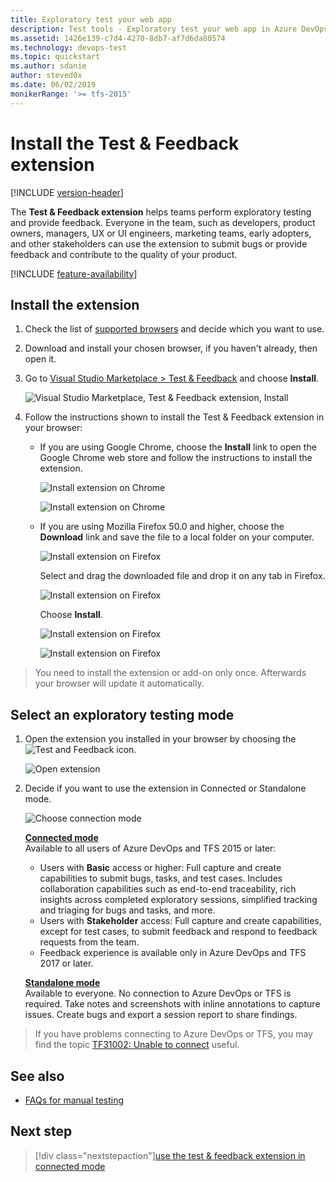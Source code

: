 ```yaml
---
title: Exploratory test your web app
description: Test tools - Exploratory test your web app in Azure DevOps from your web browser with the Microsoft Test & Feedback extension
ms.assetid: 1426e139-c7d4-4270-8db7-af7d6da80574
ms.technology: devops-test
ms.topic: quickstart
ms.author: sdanie
author: steved0x
ms.date: 06/02/2019
monikerRange: '>= tfs-2015'
---
```


# Install the Test &amp; Feedback extension

[!INCLUDE [version-header](includes/version-header.md)]

The **Test &amp; Feedback extension** helps teams perform exploratory testing and provide feedback.
Everyone in the team, such as developers, product owners, managers, UX or UI engineers,
marketing teams, early adopters, and other stakeholders can use the
extension to submit bugs or provide feedback and contribute to the
quality of your product.

[!INCLUDE [feature-availability](includes/feature-availability.md)]

<a name="installext"></a>

## Install the extension

1.  Check the list of [supported browsers](reference-qa.md#browser-support) and decide which you want to use.

1.  Download and install your chosen browser, if you haven't already, then open it.

1.  Go to [Visual Studio Marketplace > Test &amp; Feedback](https://marketplace.visualstudio.com/items?itemName=ms.vss-exploratorytesting-web)
    and choose **Install**.

    ![Visual Studio Marketplace, Test & Feedback extension, Install](media/perform-exploratory-tests/getstarted-01.png)

1.  Follow the instructions shown to install the Test &amp; Feedback extension in your browser:

    * If you are using Google Chrome, choose the **Install** link to open the
      Google Chrome web store and follow the instructions to install the extension.

      ![Install extension on Chrome](media/perform-exploratory-tests/getstarted-02.png)

      ![Install extension on Chrome](media/perform-exploratory-tests/getstarted-03.png)

    * If you are using Mozilla Firefox 50.0 and higher, choose the **Download** link
      and save the file to a local folder on your computer.

      ![Install extension on Firefox](media/perform-exploratory-tests/getstarted-07.png)

      Select and drag the downloaded file and drop it on any tab in Firefox.

      ![Install extension on Firefox](media/perform-exploratory-tests/getstarted-08.png)

      Choose **Install**.

      ![Install extension on Firefox](media/perform-exploratory-tests/getstarted-09.png)

      ![Install extension on Firefox](media/perform-exploratory-tests/getstarted-10.png)

> You need to install the extension or add-on only once. Afterwards your browser will
> update it automatically.

<a name="selectmode"></a>

## Select an exploratory testing mode

1.  Open the extension you installed in your browser by choosing the
    ![Test and Feedback](media/shared/exp-test-icon.png) icon.

    ![Open extension](media/perform-exploratory-tests/open-extension.png)

1.  Decide if you want to use the extension in Connected or Standalone mode.

    ![Choose connection mode](media/perform-exploratory-tests/getstarted-06.png)

    **[Connected mode](connected-mode-exploratory-testing.md)**  
    Available to all users of Azure DevOps and TFS 2015 or later:

    * Users with **Basic** access or higher: Full capture and create capabilities
      to submit bugs, tasks, and test cases. Includes collaboration
      capabilities such as end-to-end traceability, rich insights
      across completed exploratory sessions, simplified tracking
      and triaging for bugs and tasks, and more.
    * Users with **Stakeholder** access: Full capture and create capabilities,
      except for test cases, to submit feedback and respond to feedback
      requests from the team.
    * Feedback experience is available only in Azure DevOps and TFS 2017 or later.<p />

    **[Standalone mode](standalone-mode-exploratory-testing.md)**  
    Available to everyone. No connection to Azure DevOps or TFS is required. Take notes and screenshots with
    inline annotations to capture issues. Create bugs and export
    a session report to share findings.

> If you have problems connecting to Azure DevOps or TFS, you may find
> the topic [TF31002: Unable to connect](../reference/error/tf31002-unable-connect-tfs.md) useful.

## See also

* [FAQs for manual testing](reference-qa.md#tandfext)

## Next step

> [!div class="nextstepaction"][use the test &amp; feedback extension in connected mode](connected-mode-exploratory-testing.md)
